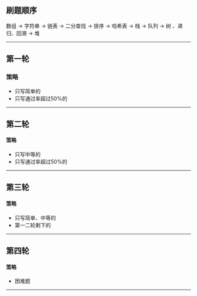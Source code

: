 ## 刷题顺序

数组 -> 字符串 -> 链表 -> 二分查找 -> 排序 -> 哈希表 -> 栈 -> 队列 -> 树 、递归、回溯 -> 堆

---

## 第一轮

### 策略

- 只写简单的
- 只写通过率超过50%的

---

## 第二轮

#### 策略

- 只写中等的
- 只写通过率超过50%的

---

## 第三轮

#### 策略

- 只写简单、中等的
- 第一二轮剩下的

---

## 第四轮

#### 策略

- 困难题

--- 

